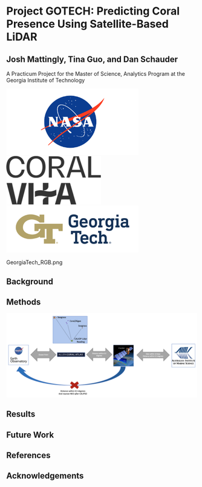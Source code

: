 # Project GOTECH: Predicting Coral Presence Using Satellite-Based LiDAR

## Josh Mattingly, Tina Guo, and Dan Schauder

A Practicum Project for the Master of Science, Analytics Program at the Georgia Institute of Technology


<img src="nasa-logo-web-rgb.png" alt="NASA" width="350"/>    <img src="CV_Logo_Primary_White.svg" alt="Coral Vita" width="250"/>    <img src="GeorgiaTech_RGB.png" alt="Georgia Tech" width="350"/>

GeorgiaTech_RGB.png
## Background

## Methods
<img src="Data_Fusion.png" alt="Data Fusion Methodology" width="700"/>

## Results

## Future Work

## References

## Acknowledgements
